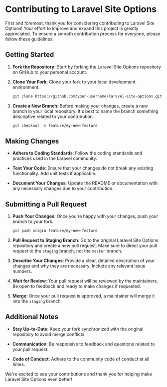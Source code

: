 # Contributing to Laravel Site Options

First and foremost, thank you for considering contributing to Laravel Site Options! Your effort to improve and expand this project is greatly appreciated. To ensure a smooth contribution process for everyone, please follow these guidelines.

## Getting Started

1. **Fork the Repository**: Start by forking the Laravel Site Options repository on GitHub to your personal account.

2. **Clone Your Fork**: Clone your fork to your local development environment.

    ```bash
    git clone https://github.com/your-username/laravel-site-options.git
    ```

3. **Create a New Branch**: Before making your changes, create a new branch in your local repository. It's best to name the branch something descriptive related to your contribution.

    ```bash
    git checkout -b feature/my-new-feature
    ```

## Making Changes

- **Adhere to Coding Standards**: Follow the coding standards and practices used in the Laravel community.

- **Test Your Code**: Ensure that your changes do not break any existing functionality. Add unit tests if applicable.

- **Document Your Changes**: Update the README or documentation with any necessary changes due to your contribution.

## Submitting a Pull Request

1. **Push Your Changes**: Once you're happy with your changes, push your branch to your fork.

    ```bash
    git push origin feature/my-new-feature
    ```

2. **Pull Request to Staging Branch**: Go to the original Laravel Site Options repository and create a new pull request. Make sure to direct your pull request to the `staging` branch, not the `master` branch.

3. **Describe Your Changes**: Provide a clear, detailed description of your changes and why they are necessary. Include any relevant issue numbers.

4. **Wait for Review**: Your pull request will be reviewed by the maintainers. Be open to feedback and ready to make changes if requested.

5. **Merge**: Once your pull request is approved, a maintainer will merge it into the `staging` branch. 

## Additional Notes

- **Stay Up-to-Date**: Keep your fork synchronized with the original repository to avoid merge conflicts.

- **Communication**: Be responsive to feedback and questions related to your pull request.

- **Code of Conduct**: Adhere to the community code of conduct at all times.

We're excited to see your contributions and thank you for helping make Laravel Site Options even better!